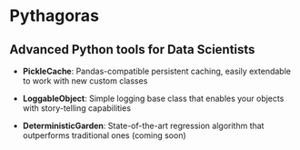 # Pythagoras
## Advanced Python tools for Data Scientists

* **PickleCache**: Pandas-compatible persistent caching, easily extendable to work with new custom classes

* **LoggableObject**: Simple logging base class that enables your objects with story-telling capabilities

* **DeterministicGarden**: State-of-the-art regression algorithm that outperforms traditional ones (coming soon)
